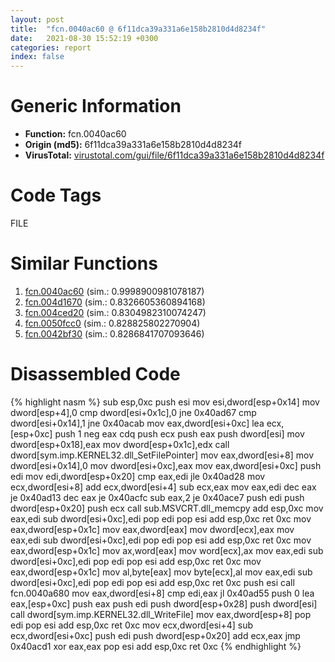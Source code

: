 ```yaml
---
layout: post
title:  "fcn.0040ac60 @ 6f11dca39a331a6e158b2810d4d8234f"
date:   2021-08-30 15:52:19 +0300
categories: report
index: false
---
```


# Generic Information
- **Function:** fcn.0040ac60
- **Origin (md5):** 6f11dca39a331a6e158b2810d4d8234f
- **VirusTotal:** [virustotal.com/gui/file/6f11dca39a331a6e158b2810d4d8234f][virustotal_ref]

# Code Tags
<span class="tag" id="FILE">FILE</span>


# Similar Functions

1. [fcn.0040ac60][similar_1_ref] (sim.: 0.9998900981078187)
2. [fcn.004d1670][similar_2_ref] (sim.: 0.8326605360894168)
3. [fcn.004ced20][similar_3_ref] (sim.: 0.8304982310074247)
4. [fcn.0050fcc0][similar_4_ref] (sim.: 0.828825802270904)
5. [fcn.0042bf30][similar_5_ref] (sim.: 0.8286841707093646)


# Disassembled Code

{% highlight nasm %}
sub esp,0xc
push esi
mov esi,dword[esp+0x14]
mov dword[esp+4],0
cmp dword[esi+0x1c],0
jne 0x40ad67
cmp dword[esi+0x14],1
jne 0x40acab
mov eax,dword[esi+0xc]
lea ecx,[esp+0xc]
push 1
neg eax
cdq 
push ecx
push eax
push dword[esi]
mov dword[esp+0x18],eax
mov dword[esp+0x1c],edx
call dword[sym.imp.KERNEL32.dll_SetFilePointer]
mov eax,dword[esi+8]
mov dword[esi+0x14],0
mov dword[esi+0xc],eax
mov eax,dword[esi+0xc]
push edi
mov edi,dword[esp+0x20]
cmp eax,edi
jle 0x40ad28
mov ecx,dword[esi+8]
add ecx,dword[esi+4]
sub ecx,eax
mov eax,edi
dec eax
je 0x40ad13
dec eax
je 0x40acfc
sub eax,2
je 0x40ace7
push edi
push dword[esp+0x20]
push ecx
call sub.MSVCRT.dll_memcpy
add esp,0xc
mov eax,edi
sub dword[esi+0xc],edi
pop edi
pop esi
add esp,0xc
ret 0xc
mov eax,dword[esp+0x1c]
mov eax,dword[eax]
mov dword[ecx],eax
mov eax,edi
sub dword[esi+0xc],edi
pop edi
pop esi
add esp,0xc
ret 0xc
mov eax,dword[esp+0x1c]
mov ax,word[eax]
mov word[ecx],ax
mov eax,edi
sub dword[esi+0xc],edi
pop edi
pop esi
add esp,0xc
ret 0xc
mov eax,dword[esp+0x1c]
mov al,byte[eax]
mov byte[ecx],al
mov eax,edi
sub dword[esi+0xc],edi
pop edi
pop esi
add esp,0xc
ret 0xc
push esi
call fcn.0040a680
mov eax,dword[esi+8]
cmp edi,eax
jl 0x40ad55
push 0
lea eax,[esp+0xc]
push eax
push edi
push dword[esp+0x28]
push dword[esi]
call dword[sym.imp.KERNEL32.dll_WriteFile]
mov eax,dword[esp+8]
pop edi
pop esi
add esp,0xc
ret 0xc
mov ecx,dword[esi+4]
sub ecx,dword[esi+0xc]
push edi
push dword[esp+0x20]
add ecx,eax
jmp 0x40acd1
xor eax,eax
pop esi
add esp,0xc
ret 0xc
{% endhighlight %}


[similar_1_ref]: /report/fcn.0040ac60@fbf34fa6d7da2b8e1de5133a8ca34847
[similar_2_ref]: /report/fcn.004d1670@279a61b1e76da49531f1f16fd1102a2d
[similar_3_ref]: /report/fcn.004ced20@279a61b1e76da49531f1f16fd1102a2d
[similar_4_ref]: /report/fcn.0050fcc0@17d73cbafe6dd96dd6f2291fab06fbb5
[similar_5_ref]: /report/fcn.0042bf30@e2ba7f10eb234338a49853c34d7d9c56
[virustotal_ref]: https://www.virustotal.com/gui/file/6f11dca39a331a6e158b2810d4d8234f